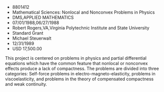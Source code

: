 
* 8801412
* Mathematical Sciences: Nonlocal and Nonconvex Problems in Physics
* DMS,APPLIED MATHEMATICS
* 07/01/1988,06/27/1988
* Robert Rogers,VA,Virginia Polytechnic Institute and State University
* Standard Grant
* Michael Steuerwalt
* 12/31/1989
* USD 17,500.00

This project is centered on problems in physics and partial differential
equations which have the common feature that nonlocal or nonconvex effects
produce a lack of compactness. The problems are divided into three categories:
Self-force problems in electro-magneto-elasticity, problems in viscoelasticity,
and problems in the theory of compensated compactness and weak continuity.
